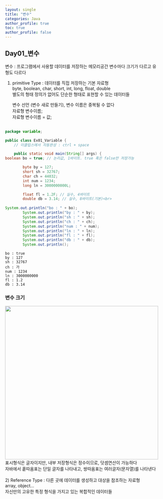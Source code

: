 ```yaml
---
layout: single
title: "변수"
categories: Java
author_profile: true
toc: true
author_profile: false
---
```


## Day01_변수

변수 : 프로그램에서 사용할 데이터를 저장하는 메모리공간
변수마다 크기가 다르고 유형도 다르다

1) primitive Type : 데이터를 직접 저장하는 기본 자료형<br>
   byte, boolean, char, short, int, long, float, double<br>
   별도의 형태 정의가 없어도 단순한 형태로 표현할 수 있는 데이터들<br>

   변수 선언 (변수 새로 만들기), 변수 이름은 중복될 수 없다<br>
   자료형 변수이름;<br>
   자료형 변수이름 = 값;<br><br>


```Java
package variable;

public class Ex01_Variable {
	// 이클립스에서 자동완성 : ctrl + space

	public static void main(String[] args) {
boolean bo = true; // 논리값, 1바이트. true 혹은 false만 저장가능

		byte by = 127; 
		short sh = 32767; 
		char ch = 44032; 
		int num = 1234; 
		long ln = 3000000000L; 

		float fl = 1.2F; // 실수, 4바이트
		double db = 3.14; // 실수, 8바이트(기본)<br>
		
System.out.println("bo : " + bo);
		System.out.println("by : " + by);
		System.out.println("sh : " + sh);
		System.out.println("ch : " + ch);
		System.out.println("num : " + num);
		System.out.println("ln : " + ln);
		System.out.println("fl : " + fl);
		System.out.println("db : " + db);
		System.out.println();
```

    bo : true
    by : 127
    sh : 32767
    ch : 가
    num : 1234
    ln : 3000000000
    fl : 1.2
    db : 3.14
    
    

### 변수 크기

<img src="https://t1.daumcdn.net/cfile/tistory/2307CC3F54C4ED2931" width= 500x align="left">
<br><br><br><br><br><br><br><br><br><br><br>
표시형식은 글자이지만, 내부 저장형식은 정수이므로, 덧셈연산이 가능하다 <br>
자바에서 홑따옴표는 단일 글자를 나타내고, 쌍따옴표는 여러글자(문자열)를 나타낸다 <br><br>
2) Reference Type : 다른 곳에 데이터를 생성하고 대상을 참조하는 자료형 <br>
 array, object... <br>
 자신만의 고유한 특정 형식을 가지고 있는 복합적인 데이터들 <br>

 
